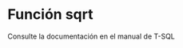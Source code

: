 ﻿---
FunctionName: "sqrt"
FunctionType: "SQL"
Autogenerated: true
---

# Función  sqrt

Consulte la documentación en el manual de T-SQL
